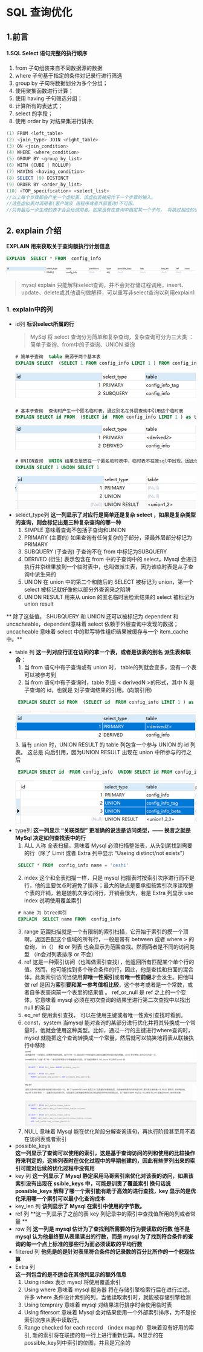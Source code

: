 # SQL 查询优化
## 1.前言
#### 1.SQL Select 语句完整的执行顺序
1. from 子句组装来自不同数据源的数据
2. where 子句基于指定的条件对记录行进行筛选
3. group by 子句将数据划分为多个分组； 
4. 使用聚集函数进行计算； 
5. 使用 having 子句筛选分组； 
6. 计算所有的表达式； 
7. select 的字段； 
8. 使用 order by 对结果集进行排序;

``` java
(1) FROM <left_table> 
(2) <join_type> JOIN <right_table> 
(3) ON <join_condition> 
(4) WHERE <where_condition> 
(5) GROUP BY <group_by_list>
(6) WITH {CUBE | ROLLUP} 
(7) HAVING <having_condition> 
(8) SELECT (9) DISTINCT 
(9) ORDER BY <order_by_list> 
(10) <TOP_specification> <select_list>
//以上每个步骤都会产生一个虚拟表，该虚拟表被用作下一个步骤的输入。
//这些虚拟表对调用者(客户端应 用程序或者外部查询)不可用。
//只有最后一步生成的表才会会给调用者。如果没有在查询中指定某一个子句， 将跳过相应的步骤。
```
## 2. explain 介绍
 **EXPLAIN 用来获取关于查询额执行计划信息**
 ``` sql
 EXPLAIN  SELECT * FROM  config_info
 ```
 ![](/img/2022-02-15-18-00-57.png)
 > mysql explain 只能解释select查询，并不会对存储过程调用，insert、update、delete或其他语句做解释，可以重写非select查询以利用explain1
### 1. explain中的列
* id列
    **标识select所属的行**
    > MySql 将 select 查询分为简单和复杂查询，复杂查询可分为三大类 ：简单子查询、from中的子查询、UNION 查询
     ``` sql
     # 简单子查询  table 来源于两个基本表
    EXPLAIN SELECT  (SELECT 1 FROM config_info LIMIT 1 ) FROM config_info_tag
    ```
    ![](/img/屏幕截图%202022-02-15%20181600.png)
    ``` sql
    # 基本子查询  查询时产生一个匿名临时表，通过别名在外层查询中引用这个临时表
    EXPLAIN SELECT id FROM  (SELECT id  FROM config_info LIMIT 1 ) as tem
    ```
    ![](/img/屏幕截图%202022-02-15%20181920.png)
    ``` sql
    # UNION查询  UNION 结果总是放在一个匿名临时表中，临时表不在原sql中出现，因此他的id列是null，与之前相比，这个查询产生的零食表放在最后一行
    EXPLAIN SELECT 1 UNION SELECT 1
    ```
    ![](/img/屏幕截图%202022-02-15%20182224.png)
* select_type列
    **这一列显示了对应行是简单还是复杂 select ，如果是复杂类型的查询，则会标记出是三种复杂查询的哪一种**    
    1. SIMPLE 意味着查询不包括子查询和UNION
    2. PRIMARY (主要的) 如果查询有任何复杂的子部分，泽最外层部分标记为  PRIMARY
    3. SUBQUERY (子查询) 子查询不在 from 中标记为SUBQUERY
    4. DERIVED (衍生) 表示包含在 from 中的子查询中的 select，Mysql 会递归执行并京结果放到一个临时表中，也叫做派生表，因为该临时表是从子查询中派生来的
    5. UNION 在 union 中的第二个和随后的 SELECT 被标记为 union，第一个 select 被标记就好像他以部分外查询来之陷阱
    6. UNION RESULT 用来从 union 的匿名临时表检索结果的 select 被标记为 union result 

** 除了这些值， SHUBQUERY 和  UNION 还可以被标记为 dependent 和 uncacheable，dependent意味着 select 依赖于外层查询中发现的数据； uncacheable 意味着 select 中的默写特性组织结果被缓存与一个 item_cache中。**
* table 列
**这一列对应行正在访问的拿一个表，或者是该表的别名**
**派生表和联合：** 
  1. 当 from 语句中有子查询或有 union 时， table的列就会变多，没有一个表可以被参考到
  2. 当 from 语句中有子查询时，table 列是 < derivedN >的形式，其中 N 是子查询的 id，也就是 对子查询结果的引用。(向前引用)
   ```sql
    EXPLAIN SELECT id FROM  (SELECT id  FROM config_info LIMIT 1 ) as a
   ```
    ![](/img/屏幕截图%202022-02-15%20192427.png)
  3. 当有 union 时，UNION RESULT 的 table 列包含一个参与 UNION 的 id 列表。 这总是 向后引用，因为UNION RESULT 出现在 union 中所参与的行之后
   ```sql
    EXPLAIN SELECT id  FROM config_info  UNION SELECT id FROM config_info_tag UNION SELECT id FROM config_info_beta
   ```
   ![](/img/屏幕截图%202022-02-15%20192903.png)
* type列
  **这一列显示 “关联类型” 更准确的说法是访问类型，—— 换言之就是 MySql 决定如何查找表中的行**
  1. ALL 人称 全表扫描，意味着 Mysql 必须扫描整张表，从头到尾找到需要的行（除了 Limit 或者 Extra 列中显示 “Useing distinct/not exists”）
    ``` sql
     SELECT * FROM  config_info name = 'ceshi'
    ```
  2. index 这个和全表扫描一样，只是 mysql 扫描表时按索引次序进行而不是行，他的主要优点时避免了排序；最大的缺点是要承担按索引次序读取整个表的开销，若是随机次序访问行，开销会很大，若是 Extra 列显示 use index 说明使用覆盖索引   
    ``` sql
     # name 为 btree索引
     EXPLAIN  SELECT name FROM  config_info 
    ```
  3. range 范围扫描就是一个有限制的索引扫描，它开始于索引的摸一个顶啊，返回匹配这个值域的所有行，一般是带有 between 或者 where > 的查询， in（） 和 or 列表 也会显示为范围查找。然而两者是不同的访问类型   （in会对列表排序 or 不会）
  4. ref 这是一种索引访问（也叫做索引查找），他返回所有匹配某个单个行的值。然而，他可能找到多个符合条件的行，因此，他是查找和扫面的混合体，此类索引访问当使用**非唯一性索引**或者**唯一性前缀**才会发生。把他叫做 ref 是因为**索引要和某一参考值相比较**，这个参考或者是一个常数，或者自多表查询前一个表里的结果值 。 ref_or_null 是 ref 之上的一个变体，它意味着 mysql 必须在初次查询的结果里进行第二次查找中以找出 null 的条目
  5. eq_ref 使用索引查找， 可以在使用主键或者唯一性索引查找时看到。
  6.  const，system 当mysql 能对查询的某部分进行优化并将其转换成一个常量时，他就会使用这种类型。比如，通过一行的主键进行where查询时，mysql 就能把这个查询转换成一个常量，然后就可以搞笑地将表从联接执行中移除
    ![](/img/屏幕截图%202022-02-15%20205422.png) 
  7. NULL  意味着 Mysql 能在优化阶段分解查询语句，再执行阶段甚至用不着在访问表或者索引
* possible_keys   
    **这一列显示了查询可以使用的索引，这是基于查询访问的列和使用的比较操作符来判定的，这些列表时在优化过程中的早期创建的，因此有些罗列出来的索引可能对后续的优化过程中没有用**
* key 列
  **这一列显示了 Mysql 静定采用马哥索引来优化对该表的访问，如果该索引没有出现在 ssible_keys 中，可能是训责了覆盖索引  换句话说 possible_keys 解释了哪一个索引能有助于高效的进行查找，key 显示的是优化采用哪一个索引可以最小化查询成本**
* key_len 列
    **该列显示了 Mysql 在索引中使用的字节数。**
* ref 列
    **这一列显示了之前的表 key 列记录中的索引中查找值所用的列或者常量 **    
* row 列
    **这一列是 mysql 估计为了查找到所需要的行为要读取的行数 他不是 mysql 认为他最终要从表里读出的行数，而是 mysql 为了找到符合条件的查询的每一个点上标准的那些行为而必须读取的平均行数**
* filtered 列
  **他先是的是针对表里符合条件的记录数的百分比所作的一个悲观估算**
* Extra 列   
  **这一列包含的是不适合在其他列显示的额外信息**
  1. Using index 表示 mysql 将使用覆盖索引
  2. Using where 意味着 mysql 服务器 将在存储引擎检索行后在进行过滤。 许多 where 条件设计索引的列，当他读取索引时，就能被存储引擎检测
  3. Using temprary 意味着 mysql 对结果进行排序时会使用临时表
  4. Using fitersort 意味着 Mysql 会对结果使用一个外部索引排序，为不是按索引次序从表中读取行。
  5. Range checked for each record （index map:N）意味着没有好用的索引, 新的索引将在联接的每一行上进行重新估算。N显示的在 possible_key列中索引的位图，并且是冗余的
